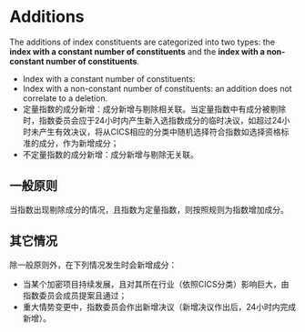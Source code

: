 # Additions

The additions of index constituents are categorized into two types: the **index with a constant number of constituents** and the **index with a non-constant number of constituents**.

* Index with a constant number of constituents:
* Index with a non-constant number of constituents: an addition does not correlate to a deletion.
* 定量指数的成分新增：成分新增与剔除相关联。当定量指数中有成分被剔除时，指数委员会应于24小时内产生新入选指数成分的临时决议，如超过24小时未产生有效决议，将从CICS相应的分类中随机选择符合指数如选择资格标准的成分，作为新增成分；
* 不定量指数的成分新增：成分新增与剔除无关联。

## 一般原则

当指数出现剔除成分的情况，且指数为定量指数，则按照规则为指数增加成分。

## 其它情况

除一般原则外，在下列情况发生时会新增成分：

* 当某个加密项目持续发展，且对其所在行业（依照CICS分类）影响巨大，由指数委员会成员提案且通过；
* 重大情势变更中，指数委员会作出新增决议（新增决议作出后，24小时内完成新增）。
